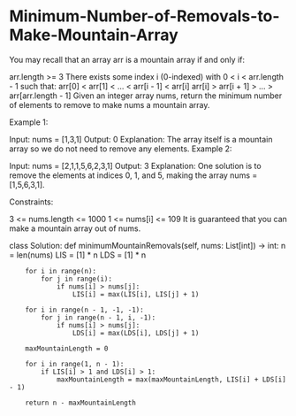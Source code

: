 # Minimum-Number-of-Removals-to-Make-Mountain-Array

You may recall that an array arr is a mountain array if and only if:

arr.length >= 3
There exists some index i (0-indexed) with 0 < i < arr.length - 1 such that:
arr[0] < arr[1] < ... < arr[i - 1] < arr[i]
arr[i] > arr[i + 1] > ... > arr[arr.length - 1]
Given an integer array nums​​​, return the minimum number of elements to remove to make nums​​​ a mountain array.

 

Example 1:

Input: nums = [1,3,1]
Output: 0
Explanation: The array itself is a mountain array so we do not need to remove any elements.
Example 2:

Input: nums = [2,1,1,5,6,2,3,1]
Output: 3
Explanation: One solution is to remove the elements at indices 0, 1, and 5, making the array nums = [1,5,6,3,1].
 

Constraints:

3 <= nums.length <= 1000
1 <= nums[i] <= 109
It is guaranteed that you can make a mountain array out of nums.


class Solution:
    def minimumMountainRemovals(self, nums: List[int]) -> int:
        n = len(nums)
        LIS = [1] * n
        LDS = [1] * n

        for i in range(n):
            for j in range(i):
                if nums[i] > nums[j]:
                    LIS[i] = max(LIS[i], LIS[j] + 1)

        for i in range(n - 1, -1, -1):
            for j in range(n - 1, i, -1):
                if nums[i] > nums[j]:
                    LDS[i] = max(LDS[i], LDS[j] + 1)

        maxMountainLength = 0

        for i in range(1, n - 1):
            if LIS[i] > 1 and LDS[i] > 1:  
                maxMountainLength = max(maxMountainLength, LIS[i] + LDS[i] - 1)

        return n - maxMountainLength
